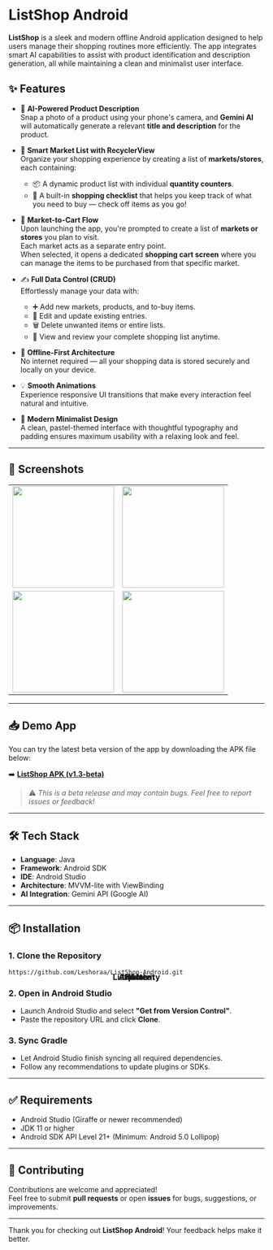 # ListShop Android

**ListShop** is a sleek and modern offline Android application designed to help users manage their shopping routines more efficiently. The app integrates smart AI capabilities to assist with product identification and description generation, all while maintaining a clean and minimalist user interface.

## ✨ Features

- 🤖 **AI-Powered Product Description**  
  Snap a photo of a product using your phone's camera, and **Gemini AI** will automatically generate a relevant **title and description** for the product.

- 🛒 **Smart Market List with RecyclerView**  
  Organize your shopping experience by creating a list of **markets/stores**, each containing:
  - 📦 A dynamic product list with individual **quantity counters**.
  - 📝 A built-in **shopping checklist** that helps you keep track of what you need to buy — check off items as you go!

- 🧾 **Market-to-Cart Flow**  
  Upon launching the app, you're prompted to create a list of **markets or stores** you plan to visit.  
  Each market acts as a separate entry point.  
  When selected, it opens a dedicated **shopping cart screen** where you can manage the items to be purchased from that specific market.

- ✍️ **Full Data Control (CRUD)**  
  Effortlessly manage your data with:
  - ➕ Add new markets, products, and to-buy items.
  - 📝 Edit and update existing entries.
  - 🗑️ Delete unwanted items or entire lists.
  - 📖 View and review your complete shopping list anytime.

- 📶 **Offline-First Architecture**  
  No internet required — all your shopping data is stored securely and locally on your device.

- 💡 **Smooth Animations**  
  Experience responsive UI transitions that make every interaction feel natural and intuitive.

- 🎨 **Modern Minimalist Design**  
  A clean, pastel-themed interface with thoughtful typography and padding ensures maximum usability with a relaxing look and feel.

---

## 📱 Screenshots

<table>
  <tr>
    <td align="center">
      <img src="https://github.com/user-attachments/assets/b121786f-8696-41a2-8b42-f1a4b595c71e" width="200px"/><br>
      <strong style="position: absolute; top: 50%; left: 50%; transform: translate(-50%, -50%);">Home</strong>
    </td>
    <td align="center">
      <img src="https://github.com/user-attachments/assets/fc6143cd-c124-46dd-bc18-8dd64e218f98" width="200px"/><br>
      <strong style="position: absolute; top: 50%; left: 50%; transform: translate(-50%, -50%);">List Activity</strong>
    </td>
  </tr>
  <tr>
    <td align="center">
      <img src="https://github.com/user-attachments/assets/3703275f-cc92-458f-a9fb-cecee22fcdf2" width="200px"/><br>
      <strong style="position: absolute; top: 50%; left: 50%; transform: translate(-50%, -50%);">Update</strong>
    </td>
    <td align="center">
      <img src="https://github.com/user-attachments/assets/b0351e22-29f7-40f3-8194-596e7ca0591c" width="200px"/><br>
      <strong style="position: absolute; top: 50%; left: 50%; transform: translate(-50%, -50%);">Add Item</strong>
    </td>
  </tr>
</table>

---

## 📥 Demo App

You can try the latest beta version of the app by downloading the APK file below:

➡️ **[ListShop APK (v1.3-beta)](https://github.com/Leshoraa/ListShop-Android/releases/download/v1.3-beta/ListShop.apk)**

> ⚠️ *This is a beta release and may contain bugs. Feel free to report issues or feedback!*

---

## 🛠 Tech Stack

- **Language**: Java  
- **Framework**: Android SDK  
- **IDE**: Android Studio  
- **Architecture**: MVVM-lite with ViewBinding  
- **AI Integration**: Gemini API (Google AI)

---

## 📦 Installation

### 1. Clone the Repository

```bash
https://github.com/Leshoraa/ListShop-Android.git
```

### 2. Open in Android Studio
- Launch Android Studio and select **"Get from Version Control"**.
- Paste the repository URL and click **Clone**.

### 3. Sync Gradle
- Let Android Studio finish syncing all required dependencies.
- Follow any recommendations to update plugins or SDKs.

---

## ✅ Requirements

- Android Studio (Giraffe or newer recommended)  
- JDK 11 or higher  
- Android SDK API Level 21+ (Minimum: Android 5.0 Lollipop)

---

## 🤝 Contributing

Contributions are welcome and appreciated!  
Feel free to submit **pull requests** or open **issues** for bugs, suggestions, or improvements.

---

Thank you for checking out **ListShop Android**! Your feedback helps make it better.
